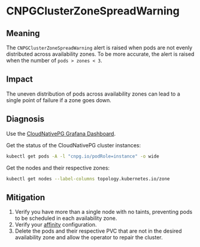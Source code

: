 # CNPGClusterZoneSpreadWarning

## Meaning

The `CNPGClusterZoneSpreadWarning` alert is raised when pods are not evenly distributed across availability zones. To be
more accurate, the alert is raised when the number of `pods > zones < 3`.

## Impact

The uneven distribution of pods across availability zones can lead to a single point of failure if a zone goes down.

## Diagnosis

Use the [CloudNativePG Grafana Dashboard](https://grafana.com/grafana/dashboards/20417-cloudnativepg/).

Get the status of the CloudNativePG cluster instances:

```bash
kubectl get pods -A -l "cnpg.io/podRole=instance" -o wide
```

Get the nodes and their respective zones:

```bash
kubectl get nodes --label-columns topology.kubernetes.io/zone
```

## Mitigation

1. Verify you have more than a single node with no taints, preventing pods to be scheduled in each availability zone.
2. Verify your [affinity](https://kubernetes.io/docs/concepts/scheduling-eviction/assign-pod-node/) configuration.
3. Delete the pods and their respective PVC that are not in the desired availability zone and allow the operator to repair the cluster.
